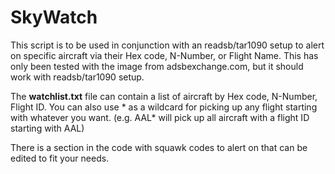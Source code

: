# SkyWatch

This script is to be used in conjunction with an readsb/tar1090 setup to alert on specific aircraft via their Hex code, N-Number, or Flight Name. This has only been tested with the image from adsbexchange.com, but it should work with readsb/tar1090 setup.

The **watchlist.txt** file can contain a list of aircraft by Hex code, N-Number, Flight ID. You can also use * as a wildcard for picking up any flight starting with whatever you want. (e.g. AAL* will pick up all aircraft with a flight ID starting with AAL)

There is a section in the code with squawk codes to alert on that can be edited to fit your needs.
